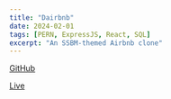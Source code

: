```yaml
---
title: "Dairbnb"
date: 2024-02-01
tags: [PERN, ExpressJS, React, SQL]
excerpt: "An SSBM-themed Airbnb clone"
---
```


[GitHub](https://github.com/chrisfealy/Dairbnb)

[Live](https://dairbnb.onrender.com)

